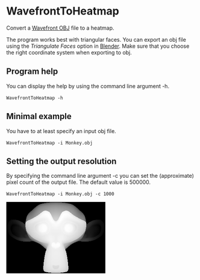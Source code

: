 # WavefrontToHeatmap
Convert a [Wavefront OBJ](https://en.wikipedia.org/wiki/Wavefront_.obj_file) file to a heatmap.

The program works best with triangular faces. You can export an obj file using the <i>Triangulate Faces</i> option in [Blender](https://en.wikipedia.org/wiki/Blender_(software)). Make sure that you choose the right coordinate system when exporting to obj. 

## Program help
You can display the help by using the command line argument -h.
```
WavefrontToHeatmap -h
```

## Minimal example
You have to at least specify an input obj file.
```
WavefrontToHeatmap -i Monkey.obj 
```

## Setting the output resolution
By specifying the command line argument -c you can set the (approximate) pixel count of the output file. The default value is 500000.
```
WavefrontToHeatmap -i Monkey.obj -c 1000
```

![alt text](https://github.com/limonaturan/WavefrontToHeatmap/blob/master/Monkey.png)

